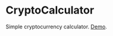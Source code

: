 # CryptoCalculator
Simple cryptocurrency calculator. [Demo](http://ehsanrahman.com/cryptocalc/CryptoCalculator.html).
